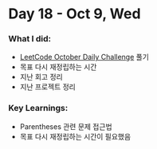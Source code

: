 # Day 18 - Oct 9, Wed

### What I did:
- [LeetCode October Daily Challenge](https://leetcode.com/problems/minimum-add-to-make-parentheses-valid/description/?envType=daily-question&envId=2024-10-09) 풀기
- 목표 다시 재정립하는 시간
- 지난 회고 정리
- 지난 프로젝트 정리

### Key Learnings:
- Parentheses 관련 문제 접근법
- 목표 다시 재정립하는 시간이 필요했음
